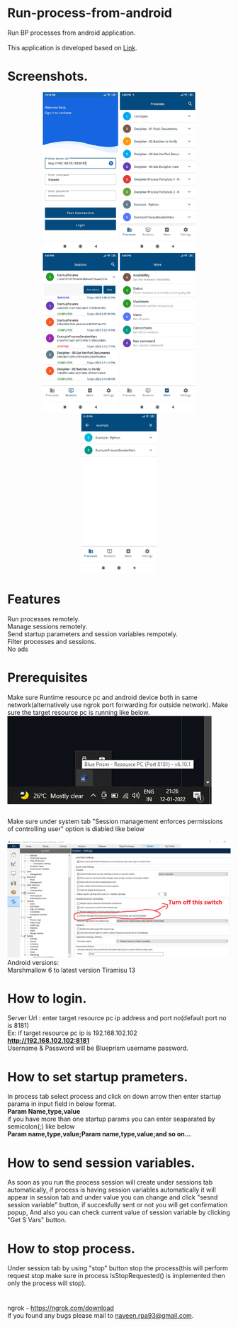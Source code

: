 # Run-process-from-android
Run BP processes from android application.<br><br>
This application is developed based on [Link](https://bpdocs.blueprism.com/bp-6-9/en-us/helpResourcePCCommands.htm?tocpath=Interface%7CAdvanced%20options%7C_____4 "BP Resource pc commands").

# Screenshots.
<div align="center">
  <img src="Screenshots/Screenshot_2022-01-12-22-10-15-964_com.bpcontrolroom.nk.jpg" width="170px" height="360px"</img> 
    <img src="Screenshots/Screenshot_2022-01-12-21-08-38-106_com.bpcontrolroom.nk.jpg" width="170px" height="360px"</img> 
    <img src="Screenshots/Screenshot_2022-01-12-21-09-31-032_com.bpcontrolroom.nk.jpg" width="170px" height="360px"</img> 
  <img src="Screenshots/Screenshot_2022-01-12-21-09-50-437_com.bpcontrolroom.nk.jpg" width="170px" height="360px"</img> 
  <img src="Screenshots/Screenshot_2022-01-12-21-10-34-138_com.bpcontrolroom.nk.jpg" width="170px" height="360px"</img> 
   
</div>

# Features #
Run processes remotely.<br>
Manage sessions remotely.<br>
Send startup parameters and session variables rempotely.<br>
Filter processes and sessions.<br>
No ads<br>


# Prerequisites
Make sure Runtime resource pc and android device both in same network(alternatively use ngrok port forwarding for outside network).
Make sure the target resource pc is running like below.<br>
![picture alt](Screenshots/resourcepc.png "Runtime resource")
<br><br>
Make sure under system tab "Session management enforces permissions of controlling user" option is diabled like below
<br><br>
![picture alt](Screenshots/session.png "permission")
Android versions:<br>
Marshmallow 6 to latest version Tiramisu 13
<br>
# How to login.
Server Url : enter target resource pc ip address and port no(default port no is 8181)<br>
Ex: if target resource pc ip is 192.168.102.102<br>
<b>http://192.168.102.102:8181</b><br>
Username & Password will be Blueprism username password.
<br>
# How to set startup prameters.
In process tab select process and click on down arrow then enter startup parama in input field in below format.<br>
<b>Param Name,type,value</b><br>
if you have more than one startup params you can enter seaparated by semicolon(;) like below<br>
<b>Param name,type,value;Param name,type,value;and so on...</b>
# How to send session variables.
As soon as you run the process session will create under sessions tab automatically, if process is having session variables automatically it will appear in session tab and under value you can change and click "sesnd session variable" button, if succesfully sent or not you will get confirmation popup, And also you can check current value of session variable by clicking "Get S Vars" button. 
# How to stop process.
Under session tab by using "stop" button stop the process(this will perform request stop make sure in process IsStopRequested() is implemented then only the process will stop).

#  #
ngrok - https://ngrok.com/download<br>
If you found any bugs please mail to naveen.rpa93@gmail.com.
